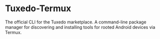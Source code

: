 # Tuxedo-Termux
The official CLI for the Tuxedo marketplace. A command-line package manager for discovering and installing tools for rooted Android devices via Termux.
